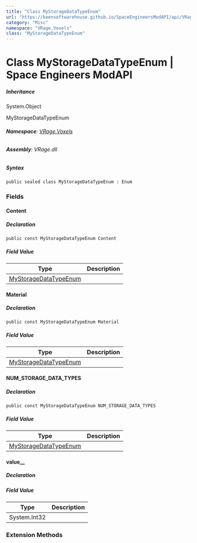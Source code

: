 ```yaml
---
title: "Class MyStorageDataTypeEnum"
url: "https://keensoftwarehouse.github.io/SpaceEngineersModAPI/api/VRage.Voxels.MyStorageDataTypeEnum.html"
category: "Misc"
namespace: "VRage.Voxels"
class: "MyStorageDataTypeEnum"
---
```


# Class MyStorageDataTypeEnum | Space Engineers ModAPI

##### Inheritance

System.Object

MyStorageDataTypeEnum

###### **Namespace**: [VRage.Voxels](https://keensoftwarehouse.github.io/SpaceEngineersModAPI/api/VRage.Voxels.html)

###### **Assembly**: VRage.dll

##### Syntax

```
public sealed class MyStorageDataTypeEnum : Enum
```

### Fields

#### Content

##### Declaration

```
public const MyStorageDataTypeEnum Content
```

##### Field Value

| Type | Description |
| --- | --- |
| [MyStorageDataTypeEnum](https://keensoftwarehouse.github.io/SpaceEngineersModAPI/api/VRage.Voxels.MyStorageDataTypeEnum.html) |     |

#### Material

##### Declaration

```
public const MyStorageDataTypeEnum Material
```

##### Field Value

| Type | Description |
| --- | --- |
| [MyStorageDataTypeEnum](https://keensoftwarehouse.github.io/SpaceEngineersModAPI/api/VRage.Voxels.MyStorageDataTypeEnum.html) |     |

#### NUM\_STORAGE\_DATA\_TYPES

##### Declaration

```
public const MyStorageDataTypeEnum NUM_STORAGE_DATA_TYPES
```

##### Field Value

| Type | Description |
| --- | --- |
| [MyStorageDataTypeEnum](https://keensoftwarehouse.github.io/SpaceEngineersModAPI/api/VRage.Voxels.MyStorageDataTypeEnum.html) |     |

#### value\_\_

##### Declaration

##### Field Value

| Type | Description |
| --- | --- |
| System.Int32 |     |

### Extension Methods